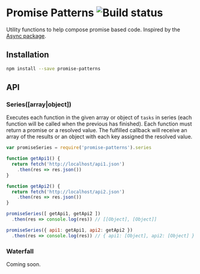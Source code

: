 # Promise Patterns ![Build status](https://api.travis-ci.org/i-like-robots/promise-patterns.png)

Utility functions to help compose promise based code. Inspired by the [Async package](https://github.com/caolan/async).

## Installation

```bash
npm install --save promise-patterns
```

## API

### Series([array|object])

Executes each function in the given array or object of `tasks` in series (each function will be called when the previous has finished). Each function must return a promise or a resolved value. The fulfilled callback will receive an array of the results or an object with each key assigned the resolved value.

```js
var promiseSeries = require('promise-patterns').series

function getApi1() {
  return fetch('http://localhost/api1.json')
    .then(res => res.json())
}

function getApi2() {
  return fetch('http://localhost/api2.json')
    .then(res => res.json())
}

promiseSeries([ getApi1, getApi2 ])
  .then(res => console.log(res)) // [[Object], [Object]]

promiseSeries({ api1: getApi1, api2: getApi2 })
  .then(res => console.log(res)) // { api1: [Object], api2: [Object] } 
```

### Waterfall

Coming soon.

